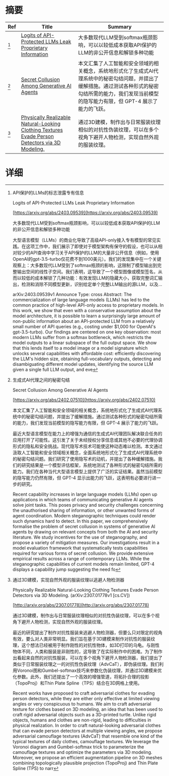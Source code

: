 # 摘要

| Ref | Title | Summary |
| --- | --- | --- |
| [^1] | [Logits of API-Protected LLMs Leak Proprietary Information](https://arxiv.org/abs/2403.09539) | 大多数现代LLM受到softmax瓶颈影响，可以以较低成本获取API保护的LLM的非公开信息和解锁多种功能 |
| [^2] | [Secret Collusion Among Generative AI Agents](https://arxiv.org/abs/2402.07510) | 本文汇集了人工智能和安全领域的相关概念，系统地形式化了生成式AI代理系统中的秘密勾结问题，并提出了缓解措施。通过测试各种形式的秘密勾结所需的能力，我们发现当前模型的隐写能力有限，但 GPT-4 展示了能力的飞跃。 |
| [^3] | [Physically Realizable Natural-Looking Clothing Textures Evade Person Detectors via 3D Modeling.](http://arxiv.org/abs/2307.01778) | 通过3D建模，制作出与日常服装纹理相似的对抗性伪装纹理，可以在多个视角下避开人物检测，实现自然外观的服装纹理。 |

# 详细

[^1]: API保护的LLMs的标志泄露专有信息

    Logits of API-Protected LLMs Leak Proprietary Information

    [https://arxiv.org/abs/2403.09539](https://arxiv.org/abs/2403.09539)

    大多数现代LLM受到softmax瓶颈影响，可以以较低成本获取API保护的LLM的非公开信息和解锁多种功能

    

    大型语言模型（LLMs）的商业化导致了高级API-only接入专有模型的常见实践。在这项工作中，我们展示了即使对于模型架构有保守的假设，也可以从相对较少的API查询中学习关于API保护的LLM的大量非公开信息（例如，使用OpenAI的gpt-3.5-turbo仅花费不到1000美元）。我们的发现集中在一个关键观察上：大多数现代LLM受到了softmax瓶颈的影响，这限制了模型输出到完整输出空间的线性子空间。我们表明，这导致了一个模型图像或模型签名，从而以较低的成本解锁了几种功能：有效发现LLM的隐藏大小，获取完整词汇输出，检测和消除不同模型更新，识别给定单个完整LLM输出的源LLM，以及...

    arXiv:2403.09539v1 Announce Type: cross  Abstract: The commercialization of large language models (LLMs) has led to the common practice of high-level API-only access to proprietary models. In this work, we show that even with a conservative assumption about the model architecture, it is possible to learn a surprisingly large amount of non-public information about an API-protected LLM from a relatively small number of API queries (e.g., costing under $1,000 for OpenAI's gpt-3.5-turbo). Our findings are centered on one key observation: most modern LLMs suffer from a softmax bottleneck, which restricts the model outputs to a linear subspace of the full output space. We show that this lends itself to a model image or a model signature which unlocks several capabilities with affordable cost: efficiently discovering the LLM's hidden size, obtaining full-vocabulary outputs, detecting and disambiguating different model updates, identifying the source LLM given a single full LLM output, and eve
    
[^2]: 生成式AI代理之间的秘密勾结

    Secret Collusion Among Generative AI Agents

    [https://arxiv.org/abs/2402.07510](https://arxiv.org/abs/2402.07510)

    本文汇集了人工智能和安全领域的相关概念，系统地形式化了生成式AI代理系统中的秘密勾结问题，并提出了缓解措施。通过测试各种形式的秘密勾结所需的能力，我们发现当前模型的隐写能力有限，但 GPT-4 展示了能力的飞跃。

    

    最近大型语言模型在能力上的增强为通信的生成式AI代理团队解决联合任务的应用打开了可能性。这引发了关于未经授权分享信息或其他不必要的代理协调形式的隐私和安全挑战。现代隐写术技术可能使这种动态难以检测。本文通过汲取人工智能和安全领域相关概念，全面系统地形式化了生成式AI代理系统中的秘密勾结问题。我们研究了使用隐写术的动机，并提出了各种缓解措施。我们的研究结果是一个模型评估框架，系统地测试了各种形式的秘密勾结所需的能力。我们在各种当代大型语言模型上提供了广泛的实证结果。虽然当前模型的隐写能力仍然有限，但 GPT-4 显示出能力的飞跃，这表明有必要进行进一步的研究。

    Recent capability increases in large language models (LLMs) open up applications in which teams of communicating generative AI agents solve joint tasks. This poses privacy and security challenges concerning the unauthorised sharing of information, or other unwanted forms of agent coordination. Modern steganographic techniques could render such dynamics hard to detect. In this paper, we comprehensively formalise the problem of secret collusion in systems of generative AI agents by drawing on relevant concepts from both the AI and security literature. We study incentives for the use of steganography, and propose a variety of mitigation measures. Our investigations result in a model evaluation framework that systematically tests capabilities required for various forms of secret collusion. We provide extensive empirical results across a range of contemporary LLMs. While the steganographic capabilities of current models remain limited, GPT-4 displays a capability jump suggesting the need fo
    
[^3]: 通过3D建模，实现自然外观的服装纹理以逃避人物检测器

    Physically Realizable Natural-Looking Clothing Textures Evade Person Detectors via 3D Modeling. (arXiv:2307.01778v1 [cs.CV])

    [http://arxiv.org/abs/2307.01778](http://arxiv.org/abs/2307.01778)

    通过3D建模，制作出与日常服装纹理相似的对抗性伪装纹理，可以在多个视角下避开人物检测，实现自然外观的服装纹理。

    

    最近的研究提出了制作对抗性服装来逃避人物检测器，但要么只对限定的视角有效，要么对人类非常明显。我们旨在基于3D建模来制作对抗性的服装纹理，这个想法已经被用于制作刚性的对抗性物体，如3D打印的乌龟。与刚性物体不同，人类和服装是非刚性的，这导致了在实际制作中的困难。为了制作出看起来自然的对抗性服装，可以在多个视角下避开人物检测器，我们提出了类似于日常服装纹理之一的对抗性伪装纹理（AdvCaT），即伪装纹理。我们利用Voronoi图和Gumbel-softmax技巧来参数化伪装纹理，并通过3D建模来优化参数。此外，我们还提出了一个高效的增强管道，将拓扑合理的投影（TopoProj）和Thin Plate Spline（TPS）结合在3D网格上使用。

    Recent works have proposed to craft adversarial clothes for evading person detectors, while they are either only effective at limited viewing angles or very conspicuous to humans. We aim to craft adversarial texture for clothes based on 3D modeling, an idea that has been used to craft rigid adversarial objects such as a 3D-printed turtle. Unlike rigid objects, humans and clothes are non-rigid, leading to difficulties in physical realization. In order to craft natural-looking adversarial clothes that can evade person detectors at multiple viewing angles, we propose adversarial camouflage textures (AdvCaT) that resemble one kind of the typical textures of daily clothes, camouflage textures. We leverage the Voronoi diagram and Gumbel-softmax trick to parameterize the camouflage textures and optimize the parameters via 3D modeling. Moreover, we propose an efficient augmentation pipeline on 3D meshes combining topologically plausible projection (TopoProj) and Thin Plate Spline (TPS) to narr
    

